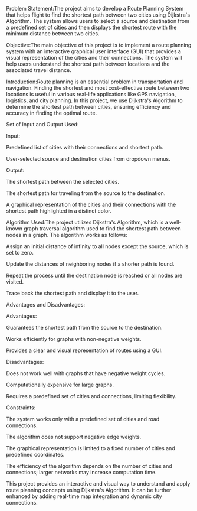 Problem Statement:The project aims to develop a Route Planning System that helps flight to find the shortest path between two cities using Dijkstra's Algorithm. The system allows users to select a source and destination from a predefined set of cities and then displays the shortest route with the minimum distance between two cities.

Objective:The main objective of this project is to implement a route planning system with an interactive graphical user interface (GUI) that provides a visual representation of the cities and their connections. The system will help users understand the shortest path between locations and the associated travel distance.

Introduction:Route planning is an essential problem in transportation and navigation. Finding the shortest and most cost-effective route between two locations is useful in various real-life applications like GPS navigation, logistics, and city planning. In this project, we use Dijkstra's Algorithm to determine the shortest path between cities, ensuring efficiency and accuracy in finding the optimal route.

Set of Input and Output Used:

Input:

Predefined list of cities with their connections and shortest path.

User-selected source and destination cities from dropdown menus.

Output:

The shortest path between the selected cities.

The shortest path for traveling from the source to the destination.

A graphical representation of the cities and their connections with the shortest path highlighted in a distinct color.

Algorithm Used:The project utilizes Dijkstra's Algorithm, which is a well-known graph traversal algorithm used to find the shortest path between nodes in a graph. The algorithm works as follows:

Assign an initial distance of infinity to all nodes except the source, which is set to zero.

Update the distances of neighboring nodes if a shorter path is found.

Repeat the process until the destination node is reached or all nodes are visited.

Trace back the shortest path and display it to the user.

Advantages and Disadvantages:

Advantages:

Guarantees the shortest path from the source to the destination.

Works efficiently for graphs with non-negative weights.

Provides a clear and visual representation of routes using a GUI.

Disadvantages:

Does not work well with graphs that have negative weight cycles.

Computationally expensive for large graphs.

Requires a predefined set of cities and connections, limiting flexibility.

Constraints:

The system works only with a predefined set of cities and road connections.

The algorithm does not support negative edge weights.

The graphical representation is limited to a fixed number of cities and predefined coordinates.

The efficiency of the algorithm depends on the number of cities and connections; larger networks may increase computation time.

This project provides an interactive and visual way to understand and apply route planning concepts using Dijkstra's Algorithm. It can be further enhanced by adding real-time map integration and dynamic city connections.
